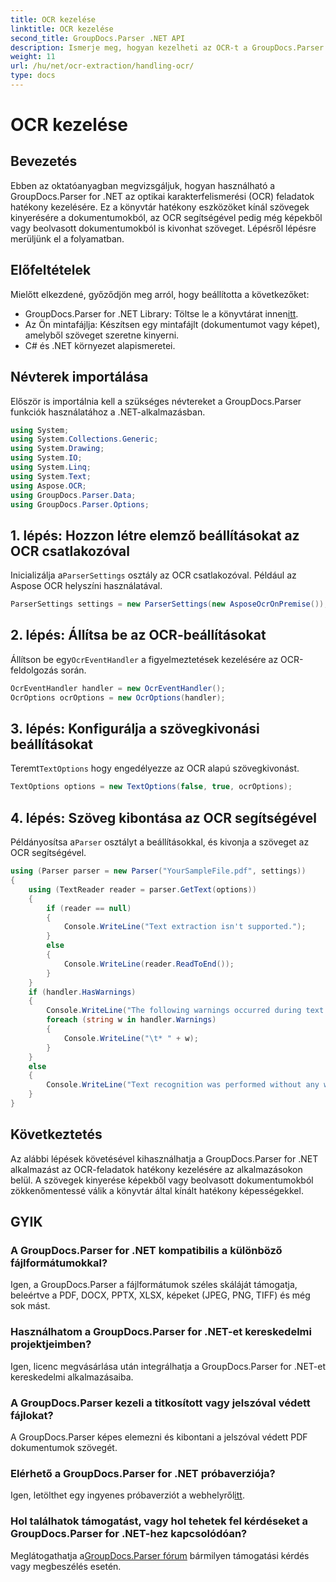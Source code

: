 ```yaml
---
title: OCR kezelése
linktitle: OCR kezelése
second_title: GroupDocs.Parser .NET API
description: Ismerje meg, hogyan kezelheti az OCR-t a GroupDocs.Parser for .NET használatával. Hatékonyan vonja ki a szöveget a képekből és a beolvasott dokumentumokból.
weight: 11
url: /hu/net/ocr-extraction/handling-ocr/
type: docs
---
```

# OCR kezelése

## Bevezetés
Ebben az oktatóanyagban megvizsgáljuk, hogyan használható a GroupDocs.Parser for .NET az optikai karakterfelismerési (OCR) feladatok hatékony kezelésére. Ez a könyvtár hatékony eszközöket kínál szövegek kinyerésére a dokumentumokból, az OCR segítségével pedig még képekből vagy beolvasott dokumentumokból is kivonhat szöveget. Lépésről lépésre merüljünk el a folyamatban.
## Előfeltételek
Mielőtt elkezdené, győződjön meg arról, hogy beállította a következőket:
- GroupDocs.Parser for .NET Library: Töltse le a könyvtárat innen[itt](https://releases.groupdocs.com/parser/net/).
- Az Ön mintafájlja: Készítsen egy mintafájlt (dokumentumot vagy képet), amelyből szöveget szeretne kinyerni.
- C# és .NET környezet alapismeretei.

## Névterek importálása
Először is importálnia kell a szükséges névtereket a GroupDocs.Parser funkciók használatához a .NET-alkalmazásban.
```csharp
using System;
using System.Collections.Generic;
using System.Drawing;
using System.IO;
using System.Linq;
using System.Text;
using Aspose.OCR;
using GroupDocs.Parser.Data;
using GroupDocs.Parser.Options;
```
## 1. lépés: Hozzon létre elemző beállításokat az OCR csatlakozóval
 Inicializálja a`ParserSettings` osztály az OCR csatlakozóval. Például az Aspose OCR helyszíni használatával.
```csharp
ParserSettings settings = new ParserSettings(new AsposeOcrOnPremise());
```
## 2. lépés: Állítsa be az OCR-beállításokat
 Állítson be egy`OcrEventHandler` a figyelmeztetések kezelésére az OCR-feldolgozás során.
```csharp
OcrEventHandler handler = new OcrEventHandler();
OcrOptions ocrOptions = new OcrOptions(handler);
```
## 3. lépés: Konfigurálja a szövegkivonási beállításokat
 Teremt`TextOptions` hogy engedélyezze az OCR alapú szövegkivonást.
```csharp
TextOptions options = new TextOptions(false, true, ocrOptions);
```
## 4. lépés: Szöveg kibontása az OCR segítségével
 Példányosítsa a`Parser` osztályt a beállításokkal, és kivonja a szöveget az OCR segítségével.
```csharp
using (Parser parser = new Parser("YourSampleFile.pdf", settings))
{
    using (TextReader reader = parser.GetText(options))
    {
        if (reader == null)
        {
            Console.WriteLine("Text extraction isn't supported.");
        }
        else
        {
            Console.WriteLine(reader.ReadToEnd());
        }
    }
    if (handler.HasWarnings)
    {
        Console.WriteLine("The following warnings occurred during text recognition:");
        foreach (string w in handler.Warnings)
        {
            Console.WriteLine("\t* " + w);
        }
    }
    else
    {
        Console.WriteLine("Text recognition was performed without any warnings.");
    }
}
```

## Következtetés
Az alábbi lépések követésével kihasználhatja a GroupDocs.Parser for .NET alkalmazást az OCR-feladatok hatékony kezelésére az alkalmazásokon belül. A szövegek kinyerése képekből vagy beolvasott dokumentumokból zökkenőmentessé válik a könyvtár által kínált hatékony képességekkel.

## GYIK
### A GroupDocs.Parser for .NET kompatibilis a különböző fájlformátumokkal?
Igen, a GroupDocs.Parser a fájlformátumok széles skáláját támogatja, beleértve a PDF, DOCX, PPTX, XLSX, képeket (JPEG, PNG, TIFF) és még sok mást.
### Használhatom a GroupDocs.Parser for .NET-et kereskedelmi projektjeimben?
Igen, licenc megvásárlása után integrálhatja a GroupDocs.Parser for .NET-et kereskedelmi alkalmazásaiba.
### A GroupDocs.Parser kezeli a titkosított vagy jelszóval védett fájlokat?
A GroupDocs.Parser képes elemezni és kibontani a jelszóval védett PDF dokumentumok szövegét.
### Elérhető a GroupDocs.Parser for .NET próbaverziója?
 Igen, letölthet egy ingyenes próbaverziót a webhelyről[itt](https://releases.groupdocs.com/).
### Hol találhatok támogatást, vagy hol tehetek fel kérdéseket a GroupDocs.Parser for .NET-hez kapcsolódóan?
 Meglátogathatja a[GroupDocs.Parser fórum](https://forum.groupdocs.com/c/parser/17) bármilyen támogatási kérdés vagy megbeszélés esetén.